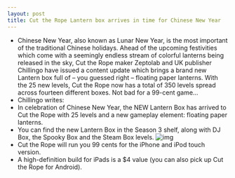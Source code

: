 ```yaml
---
layout: post
title: Cut the Rope Lantern box arrives in time for Chinese New Year
---
```

* Chinese New Year, also known as Lunar New Year, is the most important of the traditional Chinese holidays. Ahead of the upcoming festivities which come with a seemingly endless stream of colorful lanterns being released in the sky, Cut the Rope maker Zeptolab and UK publisher Chillingo have issued a content update which brings a brand new Lantern box full of – you guessed right – floating paper lanterns. With the 25 new levels, Cut the Rope now has a total of 350 levels spread across fourteen different boxes. Not bad for a 99-cent game…
* Chillingo writes:
* In celebration of Chinese New Year, the NEW Lantern Box has arrived to Cut the Rope with 25 levels and a new gameplay element: floating paper lanterns.
* You can find the new Lantern Box in the Season 3 shelf, along with DJ Box, the Spooky Box and the Steam Box levels.
![img](http://media.idownloadblog.com/wp-content/uploads/2013/02/Cut-the-Rope-2.2-for-iOS-iPhone-screenshot-Lantern-box.jpg)
* Cut the Rope will run you 99 cents for the iPhone and iPod touch version.
* A high-definition build for iPads is a $4 value (you can also pick up Cut the Rope for Android).

